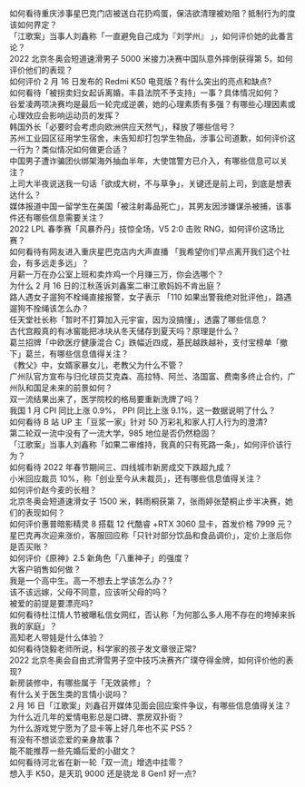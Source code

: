 如何看待重庆涉事星巴克门店被送白花扔鸡蛋，保洁欲清理被劝阻？抵制行为的度该如何界定？  
「江歌案」当事人刘鑫称「一直避免自己成为『刘学州』 」，如何评价她的此番言论？  
2022 北京冬奥会短道速滑男子 5000 米接力决赛中国队意外摔倒获得第 5，如何评价他们的表现？  
如何评价 2 月 16 日发布的 Redmi K50 电竞版？有什么突出的亮点和缺点?  
如何看待「被拐卖妇女起诉离婚，丰县法院不予支持」一事？具体情况如何？  
谷爱凌两项决赛均是最后一轮完成逆袭，她的心理素质有多强？有哪些心理因素或心理效应会影响运动员的发挥？  
韩国外长「必要时会考虑向欧洲供应天然气」，释放了哪些信号？  
苏州工业园区征用学生宿舍，未告知却打包学生物品，涉事公司道歉，如何评价这一行为？类似情况如何做更合适？  
中国男子遭诈骗团伙绑架海外抽血半年，大使馆警方已介入，有哪些信息可以关注？  
上司大半夜说送我一句话「欲成大树，不与草争」，关键还是前上司，到底是想表达什么？  
媒体报道中国一留学生在美国「被注射毒品死亡」，其男友因涉嫌谋杀被捕，该事件还有哪些信息需要关注？  
2022 LPL 春季赛「风暴乔丹」技惊全场，V5 2:0 击败 RNG，如何评价这场比赛？  
如何看待有网友进入重庆星巴克店内大声直播 「我希望你们早点离开我们这个社会，有多远走多远」？  
月薪一万在办公室上班和卖炸鸡一个月赚三万，你会选哪个？  
为什么 2 月 16 日的江秋莲诉刘鑫案二审江歌妈妈不肯出庭？  
路人遇女子遛狗不栓绳直接报警，女子表示 「110 如果出警我绝对批评他」，路遇遛狗不拴绳该怎么办？  
任天堂社长称「暂时不打算加入元宇宙，因为没搞懂」，透露了哪些信息？  
古代宫殿真的有冰窖能把冰块从冬天储存到夏天吗？原理是什么？  
葛兰招牌「中欧医疗健康混合 C」跌幅近四成，基民越跌越补，支付宝榜单「撤下」葛兰，有哪些信息值得关注？  
《教父》中，女婿家暴女儿，老教父为什么不管？  
广州队官方宣布与归化球员艾克森、高拉特、阿兰、洛国富、费南多终止合约，广州队和国足未来的前景如何？  
双一流结果出来了，医学院校的格局要重新洗牌了吗？  
我国 1 月 CPI 同比上涨 0.9%， PPI 同比上涨 9.1%，这一数据说明了什么？  
如何看待 B 站 UP 主「豆浆一家」针对 50 万彩礼和家人打人行为的澄清?  
第二轮双一流中没有了一流大学，985 地位是否仍然稳固？  
「江歌案」当事人刘鑫称「如果二审维持，我真的只有死路一条」，如何评价该行为？  
如何看待 2022 年春节期间三、四线城市新房成交下跌超九成？  
小米回应裁员 10%，称「创业至今从未裁员」，还有哪些信息值得关注？  
如何评价赵今麦的长相？  
北京冬奥会短道速滑女子 1500 米，韩雨桐获第 7，张雨婷张楚桐止步半决赛，她们的表现如何？  
如何评价惠普暗影精灵 8 搭载 12 代酷睿 +RTX 3060 显卡，首发价格 7999 元？  
星巴克再次迎来涨价，客服回应称「只针对部分饮品和食品调价」，定价上涨后你是否买账？  
如何评价《原神》2.5 新角色「八重神子」的强度？  
大客户销售如何做？  
我是一个高中生。高一不想去上学该怎么办？?  
该不该远嫁，父母不同意，应该听父母的吗？  
被爱的前提是要漂亮吗?  
如何看待杜江情人节被曝私信女网红，否认称「为何那么多人用不存在的垮掉来拆我的家庭」？  
高知老人带娃是什么体验？  
如何看待饶毅老师所说，科学家的孩子发文章很正常?  
2022 北京冬奥会自由式滑雪男子空中技巧决赛齐广璞夺得金牌，如何评价他的表现?  
新房装修中，有哪些属于「无效装修」？  
有什么关于医生类的言情小说吗？  
2 月 16 日「江歌案」刘鑫召开媒体见面会回应案件争议，有哪些信息值得关注？  
为什么近几年的爱情电影总是口碑、票房双扑街？  
为什么游戏党宁愿为了显卡等上好几年也不买 PS5？  
有没有不想谈恋爱的亲身故事？  
能不能推荐一些先婚后爱的小甜文？  
如何看待河北省在新一轮「双一流」增选中挂零？  
想入手 K50，是天玑 9000 还是骁龙 8 Gen1 好一点?  
